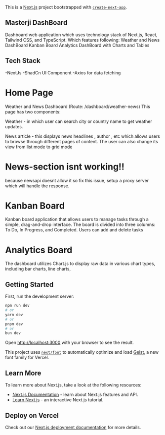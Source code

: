 This is a [Next.js](https://nextjs.org) project bootstrapped with [`create-next-app`](https://nextjs.org/docs/app/api-reference/cli/create-next-app).

## Masterji DashBoard

Dashboard web application which uses technology stack of Next.js, React, Tailwind CSS, and TypeScript. Which features following:
Weather and News DashBoard
Kanban Board
Analytics DashBoard with Charts and Tables

## Tech Stack

-NextJs
-ShadCn UI Component
-Axios for data fetching

# Home Page

Weather and News Dashboard (Route: /dashboard/weather-news)
This page has two components:

Weather - in which user can search city or country name to get weather updates.

News article - this displays news headlines , author , etc which allows users to browse through different pages of content. The user can also change its view from list mode to grid mode


# News-section isnt working!!
 because newsapi doesnt allow it so fix this issue, setup a proxy server which will handle the response.

# Kanban Board

Kanban board application that allows users to manage tasks through a simple, drag-and-drop interface. The board is divided into three columns: To Do, In Progress, and Completed. Users can add and delete tasks

# Analytics Board

The dashboard utilizes Chart.js to display raw data in various chart types, including bar charts, line charts,

## Getting Started

First, run the development server:

```bash
npm run dev
# or
yarn dev
# or
pnpm dev
# or
bun dev
```

Open [http://localhost:3000](http://localhost:3000) with your browser to see the result.

This project uses [`next/font`](https://nextjs.org/docs/app/building-your-application/optimizing/fonts) to automatically optimize and load [Geist](https://vercel.com/font), a new font family for Vercel.

## Learn More

To learn more about Next.js, take a look at the following resources:

- [Next.js Documentation](https://nextjs.org/docs) - learn about Next.js features and API.
- [Learn Next.js](https://nextjs.org/learn) - an interactive Next.js tutorial.

## Deploy on Vercel

Check out our [Next.js deployment documentation](https://nextjs.org/docs/app/building-your-application/deploying) for more details.
